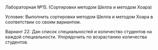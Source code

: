 Лабораторная №15. (Сортировки методом Шелла и методом Хоара)

Условие:
Выполнить сортировки методом Шелла и методом Хоара в соответствии со своим вариантом.

Вариант 22:
Дан список специальностей и количество студентов на каждой специальности. Упорядочить по возрастанию количества студентов.
